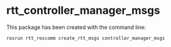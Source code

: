 rtt_controller_manager_msgs
================

This package has been created with the command line:
```
rosrun rtt_roscomm create_rtt_msgs controller_manager_msgs
```
